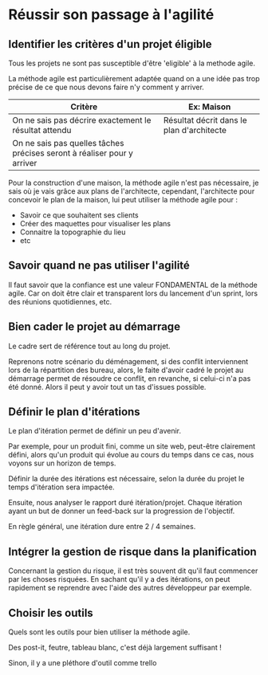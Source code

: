 # Réussir son passage à l'agilité

## Identifier les critères d'un projet éligible

Tous les projets ne sont pas susceptible d'être 'eligible' à la methode agile.

La méthode agile est particulièrement adaptée quand on a une idée pas trop précise de ce que nous devons faire n'y comment y arriver.


| Critère                                                                 | Ex: Maison                                |
| ----------------------------------------------------------------------- | ----------------------------------------- |
| On ne sais pas décrire exactement le résultat attendu                   | Résultat décrit dans le plan d'architecte |
| On ne sais pas quelles tâches précises seront à réaliser pour y arriver |                                           |

Pour la construction d'une maison, la méthode agile n'est pas nécessaire, je sais où je vais grâce aux plans de l'architecte, cependant, l'architecte pour concevoir le plan de la maison, lui peut utiliser la méthode agile pour :

- Savoir ce que souhaitent ses clients
- Créer des maquettes pour visualiser les plans
- Connaitre la topographie du lieu
- etc
  
## Savoir quand ne pas utiliser l'agilité

Il faut savoir que la confiance est une valeur FONDAMENTAL de la méthode agile. Car on doit être clair et transparent lors du lancement d'un sprint, lors des réunions quotidiennes, etc. 

## Bien cader le projet au démarrage

Le cadre sert de référence tout au long du projet.

Reprenons notre scénario du déménagement, si des conflit interviennent lors de la répartition des bureau, alors, le faite d'avoir cadré le projet au démarrage permet de résoudre ce conflit, en revanche, si celui-ci n'a pas été donné. Alors il peut y avoir tout un tas d'issues possible.

## Définir le plan d'itérations

Le plan d'itération permet de définir un peu d'avenir.

Par exemple, pour un produit fini, comme un site web, peut-être clairement défini, alors qu'un produit qui évolue au cours du temps dans ce cas, nous voyons sur un horizon de temps.

Définir la durée des itérations est nécessaire, selon la durée du projet le temps d'itération sera impactée.

Ensuite, nous analyser le rapport duré itération/projet.
Chaque itération ayant un but de donner un feed-back sur la progression de l'objectif.

En règle général, une itération dure entre 2 / 4 semaines.

## Intégrer la gestion de risque dans la planification

Concernant la gestion du risque, il est très souvent dit qu'il faut commencer par les choses risquées. En sachant qu'il y a des itérations, on peut rapidement se reprendre avec l'aide des autres développeur par exemple.

## Choisir les outils

Quels sont les outils pour bien utiliser la méthode agile.

Des post-it, feutre, tableau blanc, c'est déjà largement suffisant !

Sinon, il y a une pléthore d'outil comme trello